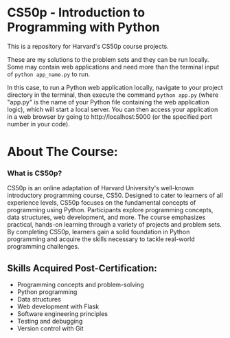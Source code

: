 # CS50p - Introduction to Programming with Python

This is a repository for Harvard's CS50p course projects.

These are my solutions to the problem sets and they can be run locally. Some may contain web applications and need more than the terminal input of `python app_name.py` to run.

In this case, to run a Python web application locally, navigate to your project directory in the terminal, then execute the command `python app.py` (where "app.py" is the name of your Python file containing the web application logic), which will start a local server. You can then access your application in a web browser by going to http://localhost:5000 (or the specified port number in your code).

# About The Course:

### What is CS50p?

CS50p is an online adaptation of Harvard University's well-known introductory programming course, CS50. Designed to cater to learners of all experience levels, CS50p focuses on the fundamental concepts of programming using Python. Participants explore programming concepts, data structures, web development, and more. The course emphasizes practical, hands-on learning through a variety of projects and problem sets. By completing CS50p, learners gain a solid foundation in Python programming and acquire the skills necessary to tackle real-world programming challenges.

## Skills Acquired Post-Certification:

- Programming concepts and problem-solving
- Python programming
- Data structures
- Web development with Flask
- Software engineering principles
- Testing and debugging
- Version control with Git
